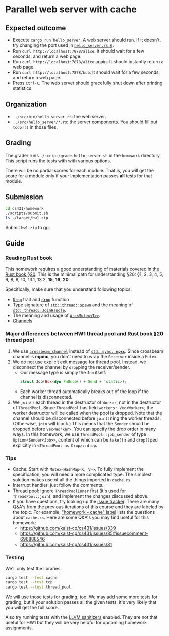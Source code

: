 # Parallel web server with cache

## Expected outcome

- Execute `cargo run hello_server`. A web server should run. If it doesn't, try changing the port used in [`hello_server.rs:6`](../src/bin/hello_server.rs).
- Run `curl http://localhost:7878/alice`. It should wait for a few seconds, and return a web page.
- Run `curl http://localhost:7878/alice` again. It should instantly return a web page.
- Run `curl http://localhost:7878/bob`. It should wait for a few seconds, and return a web page.
- Press `Ctrl-C`. The web server should gracefully shut down after printing statistics.

## Organization

- `../src/bin/hello_server.rs`: the web server.
- `../src/hello_server/*.rs`: the server components. You should fill out `todo!()` in those files.

## Grading
The grader runs `./script/grade-hello_server.sh` in the `homework` directory.
This script runs the tests with with various options.

There will be no partial scores for each module.
That is, you will get the score for a module only if your implementation passes **all** tests for that module.

## Submission
```bash
cd cs431/homework
./scripts/submit.sh
ls ./target/hw1.zip
```
Submit `hw1.zip` to gg.

## Guide

### Reading Rust book
This homework requires a good understanding of materials covered in [the Rust book §20](https://doc.rust-lang.org/book/ch20-00-final-project-a-web-server.html).
This is the minimal path for understanding §20: §1, 2, 3, 4, 5, 6, 8, 9, 10, 13.1, 13.2, **15**, **16**, **20**.

Specifically, make sure that you understand following topics.
* [`Drop`](https://doc.rust-lang.org/std/ops/trait.Drop.html) trait and [`drop`](https://doc.rust-lang.org/std/mem/fn.drop.html) function
* Type signature of [`std::thread::spawn`](https://doc.rust-lang.org/std/thread/fn.spawn.html) and the meaning of [`std::thread::JoinHandle`](https://doc.rust-lang.org/std/thread/struct.JoinHandle.html).
* The meaning and usage of [`Arc<`](https://doc.rust-lang.org/std/sync/struct.Arc.html)[`Mutex<T>>`](https://doc.rust-lang.org/std/sync/struct.Mutex.html).
* [Channels](https://doc.rust-lang.org/std/sync/mpsc/index.html).
<!-- * The fact that there is no non-trivial way to break out of `TcpListener::incoming` loop. -->

### Major differences between HW1 thread pool and Rust book §20 thread pool
1. We use [`crossbeam_channel`](https://docs.rs/crossbeam-channel/) instead of [<code>std::sync::<strong>mpsc</strong></code>](https://doc.rust-lang.org/std/sync/mpsc/index.html). Since crossbeam channel is **mpmc**, you don't need to wrap the `Receiver` inside a `Mutex`.
2. We do not use explicit exit message for thread pool. Instead, we disconnect the channel by `drop`ping the receiver/sender.
    * Our message type is simply the `Job` itself:
      ```rust
      struct Job(Box<dyn FnOnce() + Send + 'static>);
      ```
    * Each worker thread automatically breaks out of the loop if the channel is disconnected.
3. We `join()` each thread in the destructor of `Worker`, not in the destructor of `ThreadPool`. Since `ThreadPool` has field `workers: Vec<Worker>`, the worker destructor will be called when the pool is dropped. Note that the channel should be disconnected before `join()`ning the worker threads. (Otherwise, `join` will block.) This means that the `Sender` should be dropped before `Vec<Worker>`. You can specify the drop order in many ways. In this homework, we use `ThreadPool::job_sender` of type `Option<Sender<Job>>`, content of which can be `take()`n and `drop()`ped explicitly in `<ThreadPool as Drop>::drop`.

### Tips
* Cache: Start with `Mutex<HashMap<K, V>>`. To fully implement the specification, you will need a more complicated type. The simplest solution makes use of all the things imported in `cache.rs`.
* Interrupt handler: just follow the comments.
* Thread pool: Ignore `ThreadPoolInner` first (it's used for `ThreadPool::join`), and implement the changes discussed above.
* If you have questions, try looking up the [issue tracker](https://github.com/kaist-cp/cs431/issues).
  There are many Q&A's from the previous iterations of this course and they are labeled by the topic.
  For example, ["homework - cache" label](https://github.com/kaist-cp/cs431/issues?q=label%3A%22homework+-+cache%22+) lists the questions about `cache.rs`.
  Here are some Q&A's you may find useful for this homework:
    * https://github.com/kaist-cp/cs431/issues/339
    * https://github.com/kaist-cp/cs431/issues/85#issuecomment-696888546
    * https://github.com/kaist-cp/cs431/issues/81

### Testing
We'll only test the libraries.
```bash
cargo test --test cache
cargo test --test tcp
cargo test --test thread_pool
```
We will use those tests for grading, too. We may add some more tests for grading, but if your solution passes all the given tests, it's very likely that you will get the full score.

Also try running tests with the [LLVM sanitizers](https://github.com/kaist-cp/cs431/tree/main/homework#using-llvm-sanitizers) enabled.
They are not that useful for HW1 but they will be very helpful for upcoming homework assignments.

